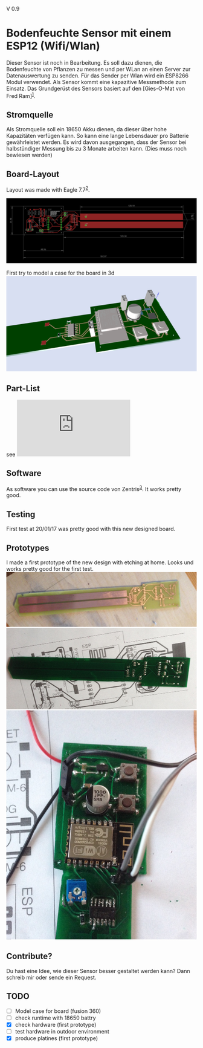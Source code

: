 V 0.9

# Bodenfeuchte Sensor mit einem ESP12 (Wifi/Wlan)

Dieser Sensor ist noch in Bearbeitung. Es soll dazu dienen, die Bodenfeuchte von Pflanzen zu messen und per WLan an einen Server zur Datenauswertung zu senden. Für das Sender per Wlan wird ein ESP8266 Modul verwendet. Als Sensor kommt eine kapazitive Messmethode zum Einsatz. Das  Grundgerüst des Sensors basiert auf den [Gies-O-Mat von Fred Ram]<sup>[1]</sup>.

## Stromquelle

Als Stromquelle soll ein 18650 Akku dienen, da dieser über hohe Kapazitäten verfügen kann. So kann eine lange Lebensdauer pro Batterie gewährleistet werden. Es wird davon ausgegangen, dass der Sensor bei halbstündiger Messung bis zu 3 Monate arbeiten kann. (Dies muss noch bewiesen werden)

## Board-Layout

Layout was made with Eagle 7.7<sup>[2]</sup>.

![Board](https://raw.githubusercontent.com/lh84/moisture_sensor_esp12/master/images/sensor.png)

First try to model a case for the board in 3d
![Board 3d](https://github.com/lh84/moisture_sensor_esp12/blob/master/export/ecad-io%20.png?raw=true) 

## Part-List

see ![bom.txt](https://github.com/lh84/moisture_sensor_esp12/blob/master/bom.txt) 

## Software

As software you can use the source code von Zentris<sup>[3]</sup>. It works pretty good.

## Testing

First test at 20/01/17 was pretty good with this new designed board.

## Prototypes

I made a first prototype of the new design with etching at home. Looks und works pretty good for the first test.
![Board 3d](https://github.com/lh84/moisture_sensor_esp12/blob/master/images/first-prototype.jpg?raw=true) 
![Board 3d](https://github.com/lh84/moisture_sensor_esp12/blob/master/images/first-prototype2.jpg?raw=true) 
![Board 3d](https://github.com/lh84/moisture_sensor_esp12/blob/master/images/first-prototype3.jpg?raw=true) 


## Contribute?

Du hast eine Idee, wie dieser Sensor besser gestaltet werden kann? Dann schreib mir oder sende ein Request.

## TODO

- [ ] Model case for board (fusion 360)
- [ ] check runtime with 18650 battry
- [x] check hardware (first prototype)
- [ ] test hardware in outdoor environment
- [X] produce platines (first prototype)

[1]: https://www.mikrocontroller.net/topic/335407
[2]: https://cadsoft.io/de/
[3]: https://github.com/Zentris/erdfeuchtemessung